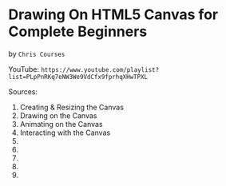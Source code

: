# Drawing On HTML5 Canvas for Complete Beginners
by `Chris Courses`

YouTube: `https://www.youtube.com/playlist?list=PLpPnRKq7eNW3We9VdCfx9fprhqXHwTPXL`

Sources:

1. Creating & Resizing the Canvas
2. Drawing on the Canvas
3. Animating on the Canvas
4. Interacting with the Canvas
5.
6.
7.
8.
9.
